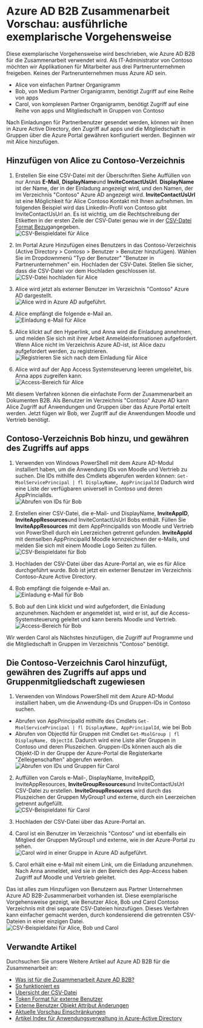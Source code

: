 <properties
   pageTitle="Ausführliche exemplarische Vorgehensweise mit Azure Active Directory B2B Zusammenarbeit Preview | Microsoft Azure"
   description="Azure Active Directory B2B Zusammenarbeit unterstützt Ihrer Beziehungen unternehmensweit Business Partner an Ihre corporate Applikationen Selektives Zugriff auf"
   services="active-directory"
   documentationCenter=""
   authors="viv-liu"
   manager="cliffdi"
   editor=""
   tags=""/>

<tags
   ms.service="active-directory"
   ms.devlang="NA"
   ms.topic="get-started-article"
   ms.tgt_pltfrm="NA"
   ms.workload="identity"
   ms.date="05/09/2016"
   ms.author="viviali"/>

# <a name="azure-ad-b2b-collaboration-preview-detailed-walkthrough"></a>Azure AD B2B Zusammenarbeit Vorschau: ausführliche exemplarische Vorgehensweise

Diese exemplarische Vorgehensweise wird beschrieben, wie Azure AD B2B für die Zusammenarbeit verwendet wird. Als IT-Administrator von Contoso möchten wir Applikationen für Mitarbeiter aus drei Partnerunternehmen freigeben. Keines der Partnerunternehmen muss Azure AD sein.

- Alice von einfachen Partner Organigramm
- Bob, von Medium Partner Organigramm, benötigt Zugriff auf eine Reihe von apps
- Carol, von komplexen Partner Organigramm, benötigt Zugriff auf eine Reihe von apps und Mitgliedschaft in Gruppen von Contoso

Nach Einladungen für Partnerbenutzer gesendet werden, können wir ihnen in Azure Active Directory, den Zugriff auf apps und die Mitgliedschaft in Gruppen über die Azure Portal gewähren konfiguriert werden. Beginnen wir mit Alice hinzufügen.

## <a name="adding-alice-to-the-contoso-directory"></a>Hinzufügen von Alice zu Contoso-Verzeichnis
1. Erstellen Sie eine CSV-Datei mit der Überschriften Siehe Auffüllen von nur Annas **E-Mail**, **DisplayName**und **InviteContactUsUrl**. **DisplayName** ist der Name, der in der Einladung angezeigt wird, und den Namen, der im Verzeichnis "Contoso" Azure AD angezeigt wird. **InviteContactUsUrl** ist eine Möglichkeit für Alice Contoso Kontakt mit Ihnen aufnehmen. Im folgenden Beispiel wird das LinkedIn-Profil von Contoso gibt InviteContactUsUrl an. Es ist wichtig, um die Rechtschreibung der Etiketten in der ersten Zeile der CSV-Datei genau wie in der [CSV-Datei Format Bezug](active-directory-b2b-references-csv-file-format.md)angegeben.  
![CSV-Beispieldatei für Alice](./media/active-directory-b2b-detailed-walkthrough/AliceCSV.png)

2. Im Portal Azure Hinzufügen eines Benutzers in das Contoso-Verzeichnis (Active Directory > Contoso > Benutzer > Benutzer hinzufügen). Wählen Sie im Dropdownmenü "Typ der Benutzer" "Benutzer in Partnerunternehmen" ein. Hochladen der CSV-Datei. Stellen Sie sicher, dass die CSV-Datei vor dem Hochladen geschlossen ist.  
![CSV-Datei hochladen für Alice](./media/active-directory-b2b-detailed-walkthrough/AliceUpload.png)

3. Alice wird jetzt als externer Benutzer im Verzeichnis "Contoso" Azure AD dargestellt.  
![Alice wird in Azure AD aufgeführt.](./media/active-directory-b2b-detailed-walkthrough/AliceInAD.png)

4. Alice empfängt die folgende e-Mail an.  
![Einladung e-Mail für Alice](./media/active-directory-b2b-detailed-walkthrough/AliceEmail.png)

5. Alice klickt auf den Hyperlink, und Anna wird die Einladung annehmen, und melden Sie sich mit ihrer Arbeit Anmeldeinformationen aufgefordert. Wenn Alice nicht im Verzeichnis Azure AD-ist, ist Alice dazu aufgefordert werden, zu registrieren.  
![Registrieren Sie sich nach dem Einladung für Alice](./media/active-directory-b2b-detailed-walkthrough/AliceSignUp.png)

6. Alice wird auf der App Access Systemsteuerung leeren umgeleitet, bis Anna apps zugreifen kann.  
![Access-Bereich für Alice](./media/active-directory-b2b-detailed-walkthrough/AliceAccessPanel.png)

Mit diesem Verfahren können die einfachste Form der Zusammenarbeit an Dokumenten B2B. Als Benutzer im Verzeichnis "Contoso" Azure AD kann Alice Zugriff auf Anwendungen und Gruppen über das Azure Portal erteilt werden. Jetzt fügen wir Bob, wer Zugriff auf die Anwendungen Moodle und Vertrieb benötigt.

## <a name="adding-bob-to-the-contoso-directory-and-granting-access-to-apps"></a>Contoso-Verzeichnis Bob hinzu, und gewähren des Zugriffs auf apps
1. Verwenden von Windows PowerShell mit dem Azure AD-Modul installiert haben, um die Anwendung IDs von Moodle und Vertrieb zu suchen. Die IDs mithilfe des Cmdlets abgerufen werden können: `Get-MsolServicePrincipal | fl DisplayName, AppPrincipalId` Dadurch wird eine Liste der verfügbaren universell in Contoso und deren AppPrincialIds.  
![Abrufen von IDs für Bob](./media/active-directory-b2b-detailed-walkthrough/BobPowerShell.png)

2. Erstellen einer CSV-Datei, die e-Mail- und DisplayName, **InviteAppID**, **InviteAppResources**und InviteContactUsUrl Bobs enthält. Füllen Sie **InviteAppResources** mit dem AppPrincipalIds von Moodle und Vertrieb von PowerShell durch ein Leerzeichen getrennt gefunden. **InviteAppId** mit demselben AppPrincipalId Moodle kennzeichnen der e-Mails, und melden Sie sich mit einem Moodle Logo Seiten zu füllen.  
![CSV-Beispieldatei für Bob](./media/active-directory-b2b-detailed-walkthrough/BobCSV.png)

3. Hochladen der CSV-Datei über das Azure-Portal an, wie es für Alice durchgeführt wurde. Bob ist jetzt ein externer Benutzer im Verzeichnis Contoso-Azure Active Directory.

4. Bob empfängt die folgende e-Mail an.  
![Einladung e-Mail für Bob](./media/active-directory-b2b-detailed-walkthrough/BobEmail.png)

5. Bob auf den Link klickt und wird aufgefordert, die Einladung anzunehmen. Nachdem er angemeldet ist, wird er ist, auf die Access-Systemsteuerung geleitet und kann bereits Moodle und Vertrieb.  
![Access-Bereich für Bob](./media/active-directory-b2b-detailed-walkthrough/BobAccessPanel.png)

Wir werden Carol als Nächstes hinzufügen, die Zugriff auf Programme und die Mitgliedschaft in Gruppen im Verzeichnis "Contoso" benötigt.

## <a name="adding-carol-to-the-contoso-directory-granting-access-to-apps-and-giving-group-membership"></a>Die Contoso-Verzeichnis Carol hinzufügt, gewähren des Zugriffs auf apps und Gruppenmitgliedschaft zugewiesen

1. Verwenden von Windows PowerShell mit dem Azure AD-Modul installiert haben, um die Anwendung-IDs und Gruppen-IDs in Contoso suchen.
 - Abrufen von AppPrincipalId mithilfe des Cmdlets `Get-MsolServicePrincipal | fl DisplayName, AppPrincipalId`, wie bei Bob
 - Abrufen von ObjectId für Gruppen mit Cmdlet `Get-MsolGroup | fl DisplayName, ObjectId`. Dadurch wird eine Liste aller Gruppen in Contoso und deren Pluszeichen. Gruppen-IDs können auch als die Objekt-ID in der Gruppe der Azure-Portal die Registerkarte "Zelleigenschaften" abgerufen werden.  
![Abrufen von IDs und Gruppen für Carol](./media/active-directory-b2b-detailed-walkthrough/CarolPowerShell.png)

2. Auffüllen von Carols e-Mail-, DisplayName, InviteAppID, InviteAppResources, **InviteGroupResources**und InviteContactUsUrl CSV-Datei zu erstellen. **InviteGroupResources** wird durch das Pluszeichen der Gruppen MyGroup1 und externe, durch ein Leerzeichen getrennt aufgefüllt.  
![CSV-Beispieldatei für Carol](./media/active-directory-b2b-detailed-walkthrough/CarolCSV.png)

3. Hochladen der CSV-Datei über das Azure-Portal an.

4. Carol ist ein Benutzer im Verzeichnis "Contoso" und ist ebenfalls ein Mitglied der Gruppen MyGroup1 und externe, wie in der Azure-Portal zu sehen.  
![Carol wird in einer Gruppe in Azure AD aufgeführt.](./media/active-directory-b2b-detailed-walkthrough/CarolGroup.png)

5. Carol erhält eine e-Mail mit einem Link, um die Einladung anzunehmen. Nach Anna anmeldet, wird sie in den Bereich des App-Access haben Zugriff auf Moodle und Vertrieb geleitet.  

Das ist alles zum Hinzufügen von Benutzern aus Partner Unternehmen Azure AD B2B-Zusammenarbeit vorhanden ist. Diese exemplarische Vorgehensweise gezeigt, wie Benutzer Alice, Bob und Carol Contoso Verzeichnis mit drei separate CSV-Dateien hinzufügen. Dieses Verfahren kann einfacher gemacht werden, durch kondensierend die getrennten CSV-Dateien in einer einzigen Datei.  
![CSV-Beispieldatei für Alice, Bob und Carol](./media/active-directory-b2b-detailed-walkthrough/CombinedCSV.png)

## <a name="related-articles"></a>Verwandte Artikel
Durchsuchen Sie unsere Weitere Artikel auf Azure AD B2B für die Zusammenarbeit an:

- [Was ist für die Zusammenarbeit Azure AD B2B?](active-directory-b2b-what-is-azure-ad-b2b.md)
- [So funktioniert es](active-directory-b2b-how-it-works.md)
- [Übersicht der CSV-Datei](active-directory-b2b-references-csv-file-format.md)
- [Token Format für externe Benutzer](active-directory-b2b-references-external-user-token-format.md)
- [Externe Benutzer Objekt Attribut Änderungen](active-directory-b2b-references-external-user-object-attribute-changes.md)
- [Aktuelle Vorschau Einschränkungen](active-directory-b2b-current-preview-limitations.md)
- [Artikel Index für Anwendungsverwaltung in Azure-Active Directory](active-directory-apps-index.md)
